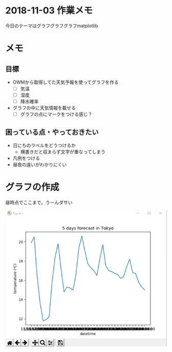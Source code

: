 # 2018-11-03 作業メモ

今日のテーマはグラフグラフグラフmatplotlib

# メモ

## 目標

- OWMから取得してた天気予報を使ってグラフを作る
    - [ ] 気温
    - [ ] 湿度
    - [ ] 降水確率
- グラフの中に天気情報を載せる
    - [ ] グラフの点にマークをつける感じ？

## 困っている点・やっておきたい

- 日にちのラベルをどうつけるか
    - 横書きだと収まらず文字が重なってしまう
- 凡例をつける
- 昼夜の違いがわかりにくい

# グラフの作成

昼時点でここまで。うーんダサい

![](img/2018-11-03-11-50-42.png)



